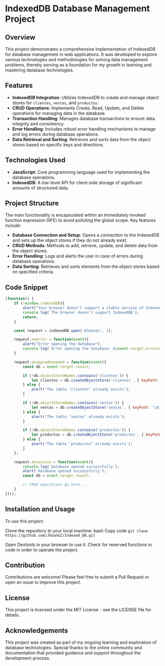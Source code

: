# IndexedDB Database Management Project

## Overview

This project demonstrates a comprehensive implementation of IndexedDB for database management in web applications. It was developed to explore various technologies and methodologies for solving data management problems, thereby serving as a foundation for my growth in learning and mastering database technologies.

## Features

- **IndexedDB Integration**: Utilizes IndexedDB to create and manage object stores for `clientes`, `ventas`, and `productos`.
- **CRUD Operations**: Implements Create, Read, Update, and Delete operations for managing data in the database.
- **Transaction Handling**: Manages database transactions to ensure data integrity and consistency.
- **Error Handling**: Includes robust error handling mechanisms to manage and log errors during database operations.
- **Data Retrieval and Sorting**: Retrieves and sorts data from the object stores based on specific keys and directions.

## Technologies Used

- **JavaScript**: Core programming language used for implementing the database operations.
- **IndexedDB**: A low-level API for client-side storage of significant amounts of structured data.

## Project Structure

The main functionality is encapsulated within an immediately invoked function expression (IIFE) to avoid polluting the global scope. Key features include:

- **Database Connection and Setup**: Opens a connection to the IndexedDB and sets up the object stores if they do not already exist.
- **CRUD Methods**: Methods to add, retrieve, update, and delete data from the object stores.
- **Error Handling**: Logs and alerts the user in case of errors during database operations.
- **Data Sorting**: Retrieves and sorts elements from the object stores based on specified criteria.

## Code Snippet

```javascript
(function() {
    if (!window.indexedDB){ 
        alert("Your browser doesn't support a stable version of IndexedDB.");
        console.log(`The browser doesn't support IndexedDB`);
        return;
    }

    const request = indexedDB.open('Almacen', 1);

    request.onerror = function(event){ 
        alert("Error opening the database");
        console.log(`Error opening the database: ${event.target.errorCode}`);
    }

    request.onupgradeneeded = function(event){
        const db = event.target.result;

        if (!db.objectStoreNames.contains('clientes')) {
            let clientes = db.createObjectStore('clientes', { keyPath: "id_cliente", autoIncrement: false });
        } else {
            alert('The table "clientes" already exists');
        }

        if (!db.objectStoreNames.contains('ventas')) {
            let ventas = db.createObjectStore('ventas', { keyPath: "id_venta", autoIncrement: true });
        } else {
            alert('The table "ventas" already exists');
        }

        if (!db.objectStoreNames.contains('productos')) {
            let productos = db.createObjectStore('productos', { keyPath: "id_producto", autoIncrement: true });
        } else {
            alert('The table "productos" already exists');
        }
    };

    request.onsuccess = function(event){
        console.log(`Database opened successfully`);
        alert('Database opened successfully');
        const db = event.target.result;

        // CRUD operations go here...
    }
})();
```
## Installation and Usage
To use this project:

Clone the repository to your local machine:
bash
Copy code
```git clone https://github.com/JhoanGZ/Indexed_DB.git```

Open Devtools in your browser to use it.
Check for reserved functions in code in order to operate the project.

## Contribution
Contributions are welcome! Please feel free to submit a Pull Request or open an issue to improve this project.

## License
This project is licensed under the MIT License - see the LICENSE file for details.

## Acknowledgements
This project was created as part of my ongoing learning and exploration of database technologies. 
Special thanks to the online community and documentation that provided guidance and support throughout the development process.


